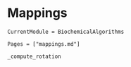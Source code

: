 # Mappings
```@meta
CurrentModule = BiochemicalAlgorithms
```

```@index
Pages = ["mappings.md"]
```

```@docs
_compute_rotation
```
